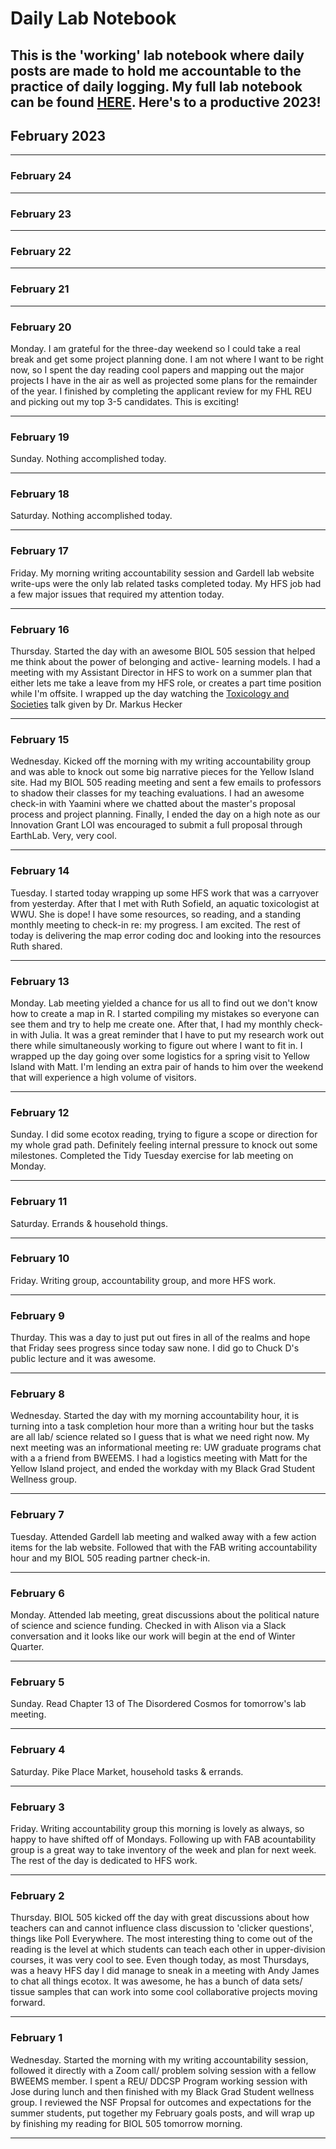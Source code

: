 # Daily Lab Notebook
This is the 'working' lab notebook where daily posts are made to hold me accountable to the practice of daily logging. My full lab notebook can be found [HERE](https://chrismantegna.github.io/).
Here's to a productive 2023!
---

## February 2023
---
### February 24

---

### February 23

---

### February 22

---

### February 21

---

### February 20

Monday. I am grateful for the three-day weekend so I could take a real break and get some project planning done. I am not where I want to be right now, so I spent the day reading cool papers and mapping out the major projects I have in the air as well as projected some plans for the remainder of the year. I finished by completing the applicant review for my FHL REU and picking out my top 3-5 candidates. This is exciting!

---

### February 19

Sunday. Nothing accomplished today.

---

### February 18

Saturday. Nothing accomplished today.

---

### February 17

Friday. My morning writing accountability session and Gardell lab website write-ups were the only lab related tasks completed today. My HFS job had a few major issues that required my attention today.

---

### February 16

Thursday. Started the day with an awesome BIOL 505 session that helped me think about the power of belonging and active- learning models. I had a meeting with my Assistant Director in HFS to work on a summer plan that either lets me take a leave from my HFS role, or creates a part time position while I'm offsite. I wrapped up the day watching the [Toxicology and Societies](https://cenv.wwu.edu/toxicology-and-societies-speaker-series) talk given by Dr. Markus Hecker

---

### February 15

Wednesday. Kicked off the morning with my writing accountability group and was able to knock out some big narrative pieces for the Yellow Island site. Had my BIOL 505 reading meeting and sent a few emails to professors to shadow their classes for my teaching evaluations. I had an awesome check-in with Yaamini where we chatted about the master's proposal process and project planning. Finally, I ended the day on a high note as our Innovation Grant LOI was encouraged to submit a full proposal through EarthLab. Very, very cool.

---

### February 14

Tuesday. I started today wrapping up some HFS work that was a carryover from yesterday. After that I met with Ruth Sofield, an aquatic toxicologist at WWU. She is dope! I have some resources, so reading, and a standing monthly meeting to check-in re: my progress. I am excited. The rest of today is delivering the map error coding doc and looking into the resources Ruth shared.

---

### February 13

Monday. Lab meeting yielded a chance for us all to find out we don't know how to create a map in R. I started compiling my mistakes so everyone can see them and try to help me create one. After that, I had my monthly check-in with Julia. It was a great reminder that I have to put my research work out there while simultaneously working to figure out where I want to fit in. I wrapped up the day going over some logistics for a spring visit to Yellow Island with Matt. I'm lending an extra pair of hands to him over the weekend that will experience a high volume of visitors.

---

### February 12

Sunday. I did some ecotox reading, trying to figure a scope or direction for my whole grad path. Definitely feeling internal pressure to knock out some milestones. Completed the Tidy Tuesday exercise for lab meeting on Monday.

---

### February 11

Saturday. Errands & household things.

---

### February 10

Friday. Writing group, accountability group, and more HFS work.

---

### February 9

Thurday. This was a day to just put out fires in all of the realms and hope that Friday sees progress since today saw none. I did go to Chuck D's public lecture and it was awesome.

---

### February 8

Wednesday. Started the day with my morning accountability hour, it is turning into a task completion hour more than a writing hour but the tasks are all lab/ science related so I guess that is what we need right now. My next meeting was an informational meeting re: UW graduate programs chat with a a friend from BWEEMS. I had a logistics meeting with Matt for the Yellow Island project, and ended the workday with my Black Grad Student Wellness group.

---

### February 7

Tuesday. Attended Gardell lab meeting and walked away with a few action items for the lab website. Followed that with the FAB writing accountability hour and my BIOL 505 reading partner check-in.

---

### February 6

Monday. Attended lab meeting, great discussions about the political nature of science and science funding. Checked in with Alison via a Slack conversation and it looks like our work will begin at the end of Winter Quarter. 

---

### February 5

Sunday. Read Chapter 13 of The Disordered Cosmos for tomorrow's lab meeting. 

---
### February 4

Saturday. Pike Place Market, household tasks & errands. 

---
### February 3

Friday. Writing accountability group this morning is lovely as always, so happy to have shifted off of Mondays. Following up with FAB acountability group is a great way to take inventory of the week and plan for next week. The rest of the day is dedicated to HFS work. 

---
### February 2

Thursday. BIOL 505 kicked off the day with great discussions about how teachers can and cannot influence class discussion to 'clicker questions', things like Poll Everywhere. The most interesting thing to come out of the reading is the level at which students can teach each other in upper-division courses, it was very cool to see. Even though today, as most Thursdays, was a heavy HFS day I did manage to sneak in a meeting with Andy James to chat all things ecotox. It was awesome, he has a bunch of data sets/ tissue samples that can work into some cool collaborative projects moving forward.

---
### February 1

Wednesday. Started the morning with my writing accountability session, followed it directly with a Zoom call/ problem solving session with a fellow BWEEMS member. I spent a REU/ DDCSP Program working session with Jose during lunch and then finished with my Black Grad Student wellness group. I reviewed the NSF Propsal for outcomes and expectations for the summer students, put together my February goals posts, and will wrap up by finishing my reading for BIOL 505 tomorrow morning.

---
